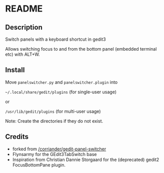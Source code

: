 README
======

Description
-----------

Switch panels with a keyboard shortcut in gedit3

Allows switching focus to and from the bottom panel (embedded terminal
etc) with ALT+W. 

Install
-------

Move `panelswitcher.py` and `panelswitcher.plugin` into 

`~/.local/share/gedit/plugins` (for single-user usage)

or

`/usr/lib/gedit/plugins` (for multi-user usage)

Note: Create the directories if they do not exist.

Credits
-------

  - forked from <a href="https://github.com/corriander/gedit-panel-switcher">/corriander/gedit-panel-switcher</a>
  - Flynsarmy for the GEdit3TabSwitch base
  - Inspiration from Christian Dannie Storgaard for the (deprecated)
    gedit2 FocusBottomPane plugin.

